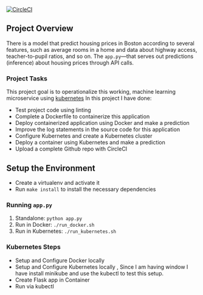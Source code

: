 [![CircleCI](https://circleci.com/gh/winphyo/microservice.svg?style=svg)](https://circleci.com/gh/winphyo/microservice)

## Project Overview

There is a model that  predict housing prices in Boston according to several features, such as average rooms in a home and data about highway access, teacher-to-pupil ratios, and so on. The `app.py`—that serves out predictions (inference) about housing prices through API calls. 

### Project Tasks

This project goal is to operationalize this working, machine learning microservice using [kubernetes](https://kubernetes.io/) In this project I have done:
* Test  project code using linting
* Complete a Dockerfile to containerize this application
* Deploy  containerized application using Docker and make a prediction
* Improve the log statements in the source code for this application
* Configure Kubernetes and create a Kubernetes cluster
* Deploy a container using Kubernetes and make a prediction
* Upload a complete Github repo with CircleCI 

## Setup the Environment

* Create a virtualenv and activate it
* Run `make install` to install the necessary dependencies

### Running `app.py`

1. Standalone:  `python app.py`
2. Run in Docker:  `./run_docker.sh`
3. Run in Kubernetes:  `./run_kubernetes.sh`

### Kubernetes Steps

* Setup and Configure Docker locally
* Setup and Configure Kubernetes locally , Since I am having window I have install minikube and use the kubectl to test this setup.
* Create Flask app in Container
* Run via kubectl 
